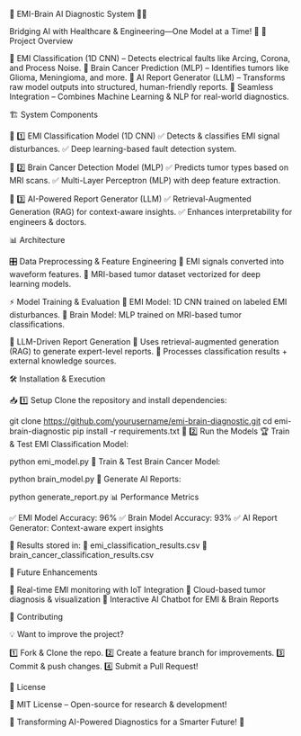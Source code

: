 🎨 EMI-Brain AI Diagnostic System 🧠📡

Bridging AI with Healthcare & Engineering—One Model at a Time! 🚀
🎯 Project Overview

🔹 EMI Classification (1D CNN) – Detects electrical faults like Arcing, Corona, and Process Noise.
🔹 Brain Cancer Prediction (MLP) – Identifies tumors like Glioma, Meningioma, and more.
🔹 AI Report Generator (LLM) – Transforms raw model outputs into structured, human-friendly reports.
🔹 Seamless Integration – Combines Machine Learning & NLP for real-world diagnostics.

🏗 System Components

📡 1️⃣ EMI Classification Model (1D CNN)
✅ Detects & classifies EMI signal disturbances.
✅ Deep learning-based fault detection system.

🧠 2️⃣ Brain Cancer Detection Model (MLP)
✅ Predicts tumor types based on MRI scans.
✅ Multi-Layer Perceptron (MLP) with deep feature extraction.

📜 3️⃣ AI-Powered Report Generator (LLM)
✅ Retrieval-Augmented Generation (RAG) for context-aware insights.
✅ Enhances interpretability for engineers & doctors.

📊 Architecture

🎛 Data Preprocessing & Feature Engineering
📌 EMI signals converted into waveform features.
📌 MRI-based tumor dataset vectorized for deep learning models.

⚡ Model Training & Evaluation
📌 EMI Model: 1D CNN trained on labeled EMI disturbances.
📌 Brain Model: MLP trained on MRI-based tumor classifications.

🧠 LLM-Driven Report Generation
📌 Uses retrieval-augmented generation (RAG) to generate expert-level reports.
📌 Processes classification results + external knowledge sources.

🛠 Installation & Execution

📥 1️⃣ Setup
Clone the repository and install dependencies:

git clone https://github.com/yourusername/emi-brain-diagnostic.git
cd emi-brain-diagnostic
pip install -r requirements.txt
🚀 2️⃣ Run the Models
🏆 Train & Test EMI Classification Model:

python emi_model.py
🏥 Train & Test Brain Cancer Model:

python brain_model.py
📜 Generate AI Reports:

python generate_report.py
📊 Performance Metrics

✅ EMI Model Accuracy: 96%
✅ Brain Model Accuracy: 93%
✅ AI Report Generator: Context-aware expert insights

📂 Results stored in:
📌 emi_classification_results.csv
📌 brain_cancer_classification_results.csv

🚀 Future Enhancements

🔄 Real-time EMI monitoring with IoT Integration
📡 Cloud-based tumor diagnosis & visualization
🤖 Interactive AI Chatbot for EMI & Brain Reports

🎯 Contributing

💡 Want to improve the project?

1️⃣ Fork & Clone the repo.
2️⃣ Create a feature branch for improvements.
3️⃣ Commit & push changes.
4️⃣ Submit a Pull Request!

📜 License

📌 MIT License – Open-source for research & development!

🚀 Transforming AI-Powered Diagnostics for a Smarter Future! 🚀
